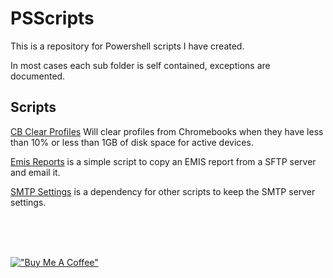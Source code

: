 # PSScripts

This is a repository for Powershell scripts I have created.  

In most cases each sub folder is self contained, exceptions are documented.  

## Scripts

[CB Clear Profiles](/CBClearProfiles/) Will clear profiles from Chromebooks when they have less than 10% or less than 1GB of disk space for active devices.  

[Emis Reports](/EMIS%20Report/) is a simple script to copy an EMIS report from a SFTP server and email it.  

[SMTP Settings](/SMTPSettings/) is a dependency for other scripts to keep the SMTP server settings.  

<br><br><br>



[!["Buy Me A Coffee"](https://www.buymeacoffee.com/assets/img/custom_images/orange_img.png)](https://www.buymeacoffee.com/dlehman83)

